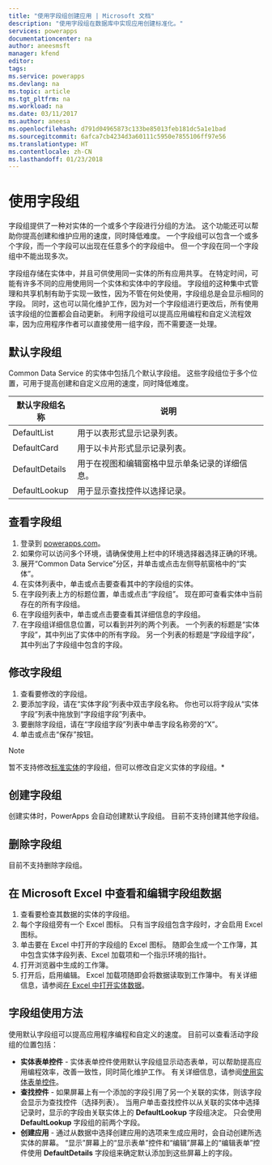 ```yaml
---
title: "使用字段组创建应用 | Microsoft 文档"
description: "使用字段组在数据库中实现应用创建标准化。"
services: powerapps
documentationcenter: na
author: aneesmsft
manager: kfend
editor: 
tags: 
ms.service: powerapps
ms.devlang: na
ms.topic: article
ms.tgt_pltfrm: na
ms.workload: na
ms.date: 03/11/2017
ms.author: aneesa
ms.openlocfilehash: d791d04965873c133be85013feb181dc5a1e1bad
ms.sourcegitcommit: 6afca7cb4234d3a60111c5950e7855106ff97e56
ms.translationtype: HT
ms.contentlocale: zh-CN
ms.lasthandoff: 01/23/2018
---
```

# <a name="use-field-groups"></a>使用字段组
字段组提供了一种对实体的一个或多个字段进行分组的方法。 这个功能还可以帮助你提高创建和维护应用的速度，同时降低难度。 一个字段组可以包含一个或多个字段，而一个字段可以出现在任意多个的字段组中。 但一个字段在同一个字段组中不能出现多次。

字段组存储在实体中，并且可供使用同一实体的所有应用共享。 在特定时间，可能有许多不同的应用使用同一个实体和实体中的字段组。 字段组的这种集中式管理和共享机制有助于实现一致性，因为不管在何处使用，字段组总是会显示相同的字段。 同时，这也可以简化维护工作，因为对一个字段组进行更改后，所有使用该字段组的位置都会自动更新。 利用字段组可以提高应用编程和自定义流程效率，因为应用程序作者可以直接使用一组字段，而不需要逐一处理。

## <a name="default-field-groups"></a>默认字段组
Common Data Service 的实体中包括几个默认字段组。 这些字段组位于多个位置，可用于提高创建和自定义应用的速度，同时降低难度。

| 默认字段组名称 | 说明 |
| --- | --- |
| DefaultList |用于以表形式显示记录列表。 |
| DefaultCard |用于以卡片形式显示记录列表。 |
| DefaultDetails |用于在视图和编辑窗格中显示单条记录的详细信息。 |
| DefaultLookup |用于显示查找控件以选择记录。 |

## <a name="view-a-field-group"></a>查看字段组
1. 登录到 [powerapps.com](https://web.powerapps.com)。
2. 如果你可以访问多个环境，请确保使用上栏中的环境选择器选择正确的环境。
3. 展开“Common Data Service”分区，并单击或点击左侧导航窗格中的“实体”。
4. 在实体列表中，单击或点击要查看其中的字段组的实体。
5. 在字段列表上方的标题位置，单击或点击“字段组”。 现在即可查看实体中当前存在的所有字段组。
6. 在字段组列表中，单击或点击要查看其详细信息的字段组。
7. 在字段组详细信息位置，可以看到并列的两个列表。 一个列表的标题是“实体字段”，其中列出了实体中的所有字段。 另一个列表的标题是“字段组字段”，其中列出了字段组中包含的字段。

## <a name="modify-a-field-group"></a>修改字段组
1. 查看要修改的字段组。
2. 要添加字段，请在“实体字段”列表中双击字段名称。 你也可以将字段从“实体字段”列表中拖放到“字段组字段”列表中。
3. 要删除字段组，请在“字段组字段”列表中单击字段名称旁的“X”。
4. 单击或点击“保存”按钮。

> [!NOTE]
> 暂不支持修改[标准实体](guided-learning/manage-data.yml#step-2)的字段组，但可以修改自定义实体的字段组。*

## <a name="creating-a-field-group"></a>创建字段组
创建实体时，PowerApps 会自动创建默认字段组。 目前不支持创建其他字段组。

## <a name="delete-a-field-group"></a>删除字段组
目前不支持删除字段组。

## <a name="view-and-edit-field-group-data-in-microsoft-excel"></a>在 Microsoft Excel 中查看和编辑字段组数据
1. 查看要检查其数据的实体的字段组。
2. 每个字段组旁有一个 Excel 图标。 只有当字段组包含字段时，才会启用 Excel 图标。
3. 单击要在 Excel 中打开的字段组的 Excel 图标。 随即会生成一个工作簿，其中包含实体字段列表、Excel 加载项和一个指示环境的指针。
4. 打开浏览器中生成的工作簿。
5. 打开后，启用编辑。 Excel 加载项随即会将数据读取到工作簿中。 有关详细信息，请参阅[在 Excel 中打开实体数据](data-platform-interactive-excel.md)。

## <a name="field-group-usage"></a>字段组使用方法
使用默认字段组可以提高应用程序编程和自定义的速度。 目前可以查看活动字段组的位置包括：

* **实体表单控件** - 实体表单控件使用默认字段组显示动态表单，可以帮助提高应用编程效率，改善一致性，同时简化维护工作。 有关详细信息，请参阅[使用实体表单控件](entity-form-control.md)。
* **查找控件** - 如果屏幕上有一个添加的字段引用了另一个关联的实体，则该字段会显示为查找控件（选择列表）。 当用户单击查找控件以从关联的实体中选择记录时，显示的字段由关联实体上的 **DefaultLookup** 字段组决定。 只会使用 **DefaultLookup** 字段组的前两个字段。
* **创建应用** - 通过从数据中选择创建应用的选项来生成应用时，会自动创建所选实体的屏幕。 “显示”屏幕上的“显示表单”控件和“编辑”屏幕上的“编辑表单”控件使用 **DefaultDetails** 字段组来确定默认添加到这些屏幕上的字段。

